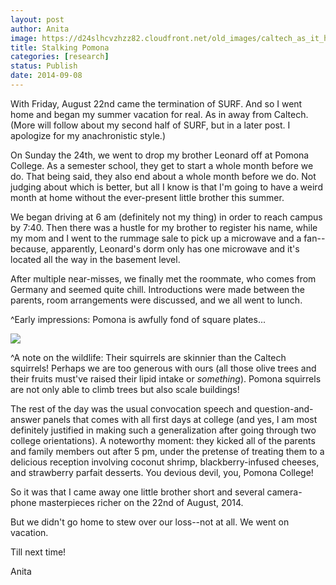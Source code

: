 ```yaml
---
layout: post
author: Anita
image: https://d24slhcvzhzz82.cloudfront.net/old_images/caltech_as_it_happens/6a0105349b8251970b01b8d05cfad3970c.jpg
title: Stalking Pomona
categories: [research]
status: Publish
date: 2014-09-08
---
```



With Friday, August 22nd came the termination of SURF. And so I went home and began my summer vacation for real. As in away from Caltech. (More will follow about my second half of SURF, but in a later post. I apologize for my anachronistic style.)

On Sunday the 24th, we went to drop my brother Leonard off at Pomona College. As a semester school, they get to start a whole month before we do. That being said, they also end about a whole month before we do. Not judging about which is better, but all I know is that I'm going to have a weird month at home without the ever-present little brother this summer.

We began driving at 6 am (definitely not my thing) in order to reach campus by 7:40. Then there was a hustle for my brother to register his name, while my mom and I went to the rummage sale to pick up a microwave and a fan--because, apparently, Leonard's dorm only has one microwave and it's located all the way in the basement level.

After multiple near-misses, we finally met the roommate, who comes from Germany and seemed quite chill. Introductions were made between the parents, room arrangements were discussed, and we all went to lunch.

^Early impressions: Pomona is awfully fond of square plates...


![](https://d24slhcvzhzz82.cloudfront.net/old_images/caltech_as_it_happens/6a0105349b8251970b01a73e11286f970d.jpg)

^A note on the wildlife: Their squirrels are skinnier than the Caltech squirrels! Perhaps we are too generous with ours (all those olive trees and their fruits must've raised their lipid intake or *something*). Pomona squirrels are not only able to climb trees but also scale buildings!

The rest of the day was the usual convocation speech and question-and-answer panels that comes with all first days at college (and yes, I am most definitely justified in making such a generalization after going through two college orientations). A noteworthy moment: they kicked all of the parents and family members out after 5 pm, under the pretense of treating them to a delicious reception involving coconut shrimp, blackberry-infused cheeses, and strawberry parfait desserts. You devious devil, you, Pomona College!

So it was that I came away one little brother short and several camera-phone masterpieces richer on the 22nd of August, 2014. 

But we didn't go home to stew over our loss--not at all. We went on vacation.

Till next time!

Anita

